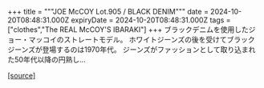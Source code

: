 +++
title = """JOE McCOY Lot.905 / BLACK DENIM"""
date = 2024-10-20T08:48:31.000Z
expiryDate = 2024-10-20T08:48:31.000Z
tags = ["clothes","The REAL McCOY'S IBARAKI"]
+++
ブラックデニムを使用したジョー・マッコイのストレートモデル。 ホワイトジーンズの後を受けてブラックジーンズが登場するのは1970年代。 ジーンズがファッションとして取り込まれた50年代以降の円熟し...

[[source]](https://the-realmccoys.ocnk.net/product/1438)
